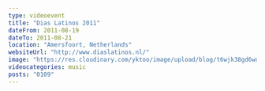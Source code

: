 ```yaml
---
type: videoevent
title: "Dias Latinos 2011"
dateFrom: 2011-08-19
dateTo: 2011-08-21
location: "Amersfoort, Netherlands"
websiteUrl: "http://www.diaslatinos.nl/"
image: "https://res.cloudinary.com/yktoo/image/upload/blog/t6wjk38gd6wn1315.jpg"
videocategories: music
posts: "0109"
---
```

